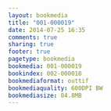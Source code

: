 ```yaml
---
layout: bookmedia
title: "001-000019"
date: 2014-07-25 16:35
comments: true
sharing: true
footer: true
pagetype: bookmedia 
bookmedia: 001-000019
bookindex: 002-000010
bookmediaformat: outtif
bookmediaquality: 600DPI BW
bookmediasize: 84.8MB
---
```

